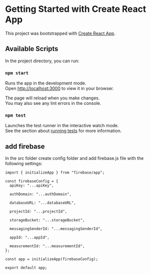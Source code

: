 # Getting Started with Create React App

This project was bootstrapped with [Create React App](https://github.com/facebook/create-react-app).

## Available Scripts

In the project directory, you can run:

### `npm start`

Runs the app in the development mode.\
Open [http://localhost:3000](http://localhost:3000) to view it in your browser.

The page will reload when you make changes.\
You may also see any lint errors in the console.

### `npm test`

Launches the test runner in the interactive watch mode.\
See the section about [running tests](https://facebook.github.io/create-react-app/docs/running-tests) for more information.


## add firebase

In the src folder create config folder and add firebase.js file with the following settings: 
```
import { initializeApp } from "firebase/app";

const firebaseConfig = {
  apiKey: "...apiKey",

  authDomain: "...authDomain",

  databaseURL: "...databaseURL",

  projectId: "...projectId",

  storageBucket: "...storageBucket",

  messagingSenderId: "...messagingSenderId",

  appId: "...appId",

  measurementId: "...measurementId",
};

const app = initializeApp(firebaseConfig);

export default app;

```


